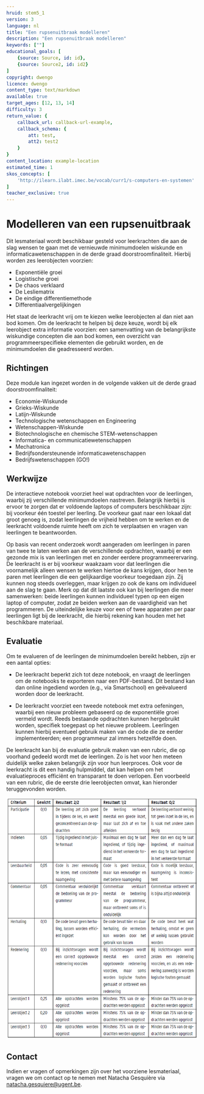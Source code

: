 ```yaml
---
hruid: stem5_1
version: 3
language: nl
title: "Een rupsenuitbraak modelleren"
description: "Een rupsenuitbraak modelleren"
keywords: [""]
educational_goals: [
    {source: Source, id: id}, 
    {source: Source2, id: id2}
]
copyright: dwengo
licence: dwengo
content_type: text/markdown
available: true
target_ages: [12, 13, 14]
difficulty: 3
return_value: {
    callback_url: callback-url-example,
    callback_schema: {
        att: test,
        att2: test2
    }
}
content_location: example-location
estimated_time: 1
skos_concepts: [
    'http://ilearn.ilabt.imec.be/vocab/curr1/s-computers-en-systemen'
]
teacher_exclusive: true
---
```

# Modelleren van een rupsenuitbraak

Dit lesmateriaal wordt beschikbaar gesteld voor leerkrachten die aan de slag wensen te gaan met de vernieuwde minimumdoelen wiskunde en informaticawetenschappen in de derde graad doorstroomfinaliteit. Hierbij worden zes leerobjecten voorzien:

- Exponentiële groei
- Logistische groei
- De chaos verklaard
- De Lesliematrix
- De eindige differentiemethode
- Differentiaalvergelijkingen

Het staat de leerkracht vrij om te kiezen welke leerobjecten al dan niet aan bod komen. Om de leerkracht te helpen bij deze keuze, wordt bij elk leerobject extra informatie voorzien: een samenvatting van de belangrijkste wiskundige concepten die aan bod komen, een overzicht van programmeerspecifieke elementen die gebruikt worden, en de minimumdoelen die geadresseerd worden.

## Richtingen

Deze module kan ingezet worden in de volgende vakken uit de derde graad doorstroomfinaliteit:

- Economie-Wiskunde
- Grieks-Wiskunde
- Latijn-Wiskunde
- Technologische wetenschappen en Engineering
- Wetenschappen-Wiskunde
- Biotechnologische en chemische STEM-wetenschappen
- Informatica- en communicatiewetenschappen
- Mechatronica
- Bedrijfsondersteunende informaticawetenschappen
- Bedrijfswetenschappen (GO!)

## Werkwijze

De interactieve notebook voorziet heel wat opdrachten voor de leerlingen, waarbij zij verschillende minimumdoelen nastreven. Belangrijk hierbij is ervoor te zorgen dat er voldoende laptops of computers beschikbaar zijn: bij voorkeur één toestel per leerling. De voorkeur gaat naar een lokaal dat groot genoeg is, zodat leerlingen de vrijheid hebben om te werken en de leerkracht voldoende ruimte heeft om zich te verplaatsen en vragen van leerlingen te beantwoorden.

Op basis van recent onderzoek wordt aangeraden om leerlingen in paren van twee te laten werken aan de verschillende opdrachten, waarbij er een gezonde mix is van leerlingen met en zonder eerdere programmeerervaring. De leerkracht is er bij voorkeur waakzaam voor dat leerlingen die voornamelijk alleen wensen te werken hiertoe de kans krijgen, door hen te paren met leerlingen die een gelijkaardige voorkeur toegedaan zijn. Zij kunnen nog steeds overleggen, maar krijgen zo ook de kans om individueel aan de slag te gaan. Merk op dat dit laatste ook kan bij leerlingen die meer samenwerken: beide leerlingen kunnen individueel typen op een eigen laptop of computer, zodat ze beiden werken aan de vaardigheid van het programmeren. De uiteindelijke keuze voor een of twee apparaten per paar leerlingen ligt bij de leerkracht, die hierbij rekening kan houden met het beschikbare materiaal.

## Evaluatie

 Om te evalueren of de leerlingen de minimumdoelen bereikt hebben, zijn er een aantal opties:

- De leerkracht beperkt zich tot deze notebook, en vraagt de leerlingen om de notebooks te exporteren naar een PDF-bestand. Dit bestand kan dan online ingediend worden (e.g., via Smartschool) en geëvalueerd worden door de leerkracht.

- De leerkracht voorziet een tweede notebook met extra oefeningen, waarbij een nieuw probleem gebaseerd op de exponentiële groei vermeld wordt. Reeds bestaande opdrachten kunnen hergebruikt worden, specifiek toegepast op het nieuwe probleem. Leerlingen kunnen hierbij eventueel gebruik maken van de code die ze eerder implementeerden; een programmeur zal immers hetzelfde doen.

De leerkracht kan bij de evaluatie gebruik maken van een rubric, die op voorhand gedeeld wordt met de leerlingen. Zo is het voor hen meteen duidelijk welke zaken belangrijk zijn voor hun leerproces. Ook voor de leerkracht is dit een handig hulpmiddel, dat kan helpen om het evaluatieproces efficiënt en transparant te doen verlopen. Een voorbeeld van een rubric, die de eerste drie leerobjecten omvat, kan hieronder teruggevonden worden.

![Rubric](embed/rubric.png "Rubric")

## Contact

Indien er vragen of opmerkingen zijn over het voorziene lesmateriaal, vragen we om contact op te nemen met Natacha Gesquière via [natacha.gesquiere@ugent.be](mailto:natacha.gesquiere@ugent.be).
